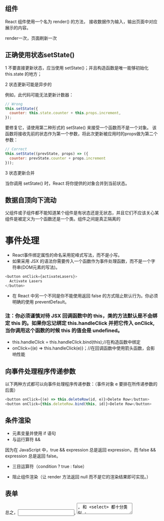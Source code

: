 ## 组件
React 组件使用一个名为 render() 的方法， 接收数据作为输入，输出页面中对应展示的内容。 

render一次，页面刷新一次

## 正确使用状态setState()
1 不要直接更新状态，应当使用 setState()；并且构造函数是唯一能够初始化 this.state 的地方；

2 状态更新可能是异步的

例如，此代码可能无法更新计数器：

```js
// Wrong
this.setState({
  counter: this.state.counter + this.props.increment,
});
```

要修复它，请使用第二种形式的 setState() 来接受一个函数而不是一个对象。 该函数将接收先前的状态作为第一个参数，将此次更新被应用时的props做为第二个参数：

```js
// Correct
this.setState((prevState, props) => ({
  counter: prevState.counter + props.increment
}));
```

3 状态更新合并

当你调用 setState() 时，React 将你提供的对象合并到当前状态。

## 数据自顶向下流动

父组件或子组件都不能知道某个组件是有状态还是无状态，并且它们不应该关心某组件是被定义为一个函数还是一个类。组件之间是真正隔离的

# 事件处理

* React事件绑定属性的命名采用驼峰式写法，而不是小写。
* 如果采用 JSX 的语法你需要传入一个函数作为事件处理函数，而不是一个字符串(DOM元素的写法)。

```js
<button onClick={activateLasers}>
  Activate Lasers
</button>
```

* 在 React 中另一个不同是你不能使用返回 false 的方式阻止默认行为。你必须明确的使用 preventDefault。

### 注：你必须谨慎对待 JSX 回调函数中的 this，类的方法默认是不会绑定 this 的。如果你忘记绑定 this.handleClick 并把它传入 onClick, 当你调用这个函数的时候 this 的值会是 undefined。
* this.handleClick = this.handleClick.bind(this);//在构造函数中绑定
* onClick={(e) => this.handleClick(e)}；//在回调函数中使用箭头函数，会影响性能

## 向事件处理程序传递参数

以下两种方式都可以向事件处理程序传递参数：（事件对象 e 要排在所传递参数的后面）

```js
<button onClick={(e) => this.deleteRow(id, e)}>Delete Row</button>
<button onClick={this.deleteRow.bind(this, id)}>Delete Row</button>
```

## 条件渲染
* 元素变量并使用 if 语句
* 与运行算符 &&

因为在 JavaScript 中，true && expression 总是返回 expression，而 false && expression 总是返回 false。

* 三目运算符（condition ? true : false）

* 阻止组件渲染（让 render 方法返回 null 而不是它的渲染结果即可实现。）

## 表单

总之，<input type="text">, <textarea>, 和 <select> 都十分类似 - 他们都通过传入一个value属性来实现对组件的控制。（受控组件）
  
file input 标签（非受控组件）

## 状态提升

在React中，状态分享是通过将state数据提升至离需要这些数据的组件最近的父组件来完成的。这就是所谓的状态提升

## 收集的问题

### 1. react router 404处理

思路：由于路由自上而下匹配，处理404只需在最后一个打底路由进行处理

首先需要编辑一个404错误页面，封装成组件，方便路由进行调用。

React中的404主要靠Switch组件来完成，代码如下：

```js
import {BrowserRouter, Route, Switch} from 'react-router-dom'
<BrowserRouter>
    <div>
        <RouteMap/>
        <Switch>
            <Route exact path='/' component={App} />
            <Route path='/email' component={ModifyEmail}/>
            <Route path='/password' component={ModifyPassword}/>
            <Route path='/phone' component={ModifyPhone}/>
            <Route path="*" component={NotFound}/>
        </Switch>
    </div>
</BrowserRouter>
```

